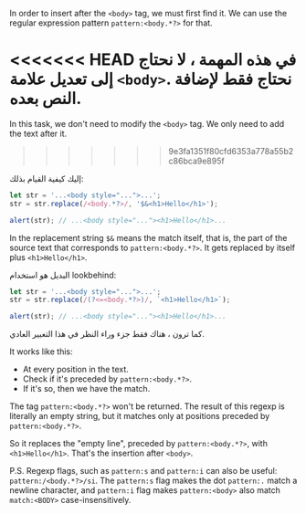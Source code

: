 In order to insert after the `<body>` tag, we must first find it. We can use the regular expression pattern `pattern:<body.*?>` for that.

<<<<<<< HEAD
في هذه المهمة ، لا نحتاج إلى تعديل علامة `<body>`. نحتاج فقط لإضافة النص بعده.
=======
In this task, we don't need to modify the `<body>` tag. We only need to add the text after it.
>>>>>>> 9e3fa1351f80cfd6353a778a55b2c86bca9e895f

إليك كيفية القيام بذلك:

```js run
let str = '...<body style="...">...';
str = str.replace(/<body.*?>/, '$&<h1>Hello</h1>');

alert(str); // ...<body style="..."><h1>Hello</h1>...
```

In the replacement string `$&` means the match itself, that is, the part of the source text that corresponds to `pattern:<body.*?>`. It gets replaced by itself plus `<h1>Hello</h1>`.

البديل هو استخدام lookbehind:

```js run
let str = '...<body style="...">...';
str = str.replace(/(?<=<body.*?>)/, `<h1>Hello</h1>`);

alert(str); // ...<body style="..."><h1>Hello</h1>...
```

كما ترون ، هناك فقط جزء وراء النظر في هذا التعبير العادي.

It works like this:

- At every position in the text.
- Check if it's preceded by `pattern:<body.*?>`.
- If it's so, then we have the match.

The tag `pattern:<body.*?>` won't be returned. The result of this regexp is literally an empty string, but it matches only at positions preceded by `pattern:<body.*?>`.

So it replaces the "empty line", preceded by `pattern:<body.*?>`, with `<h1>Hello</h1>`. That's the insertion after `<body>`.

P.S. Regexp flags, such as `pattern:s` and `pattern:i` can also be useful: `pattern:/<body.*?>/si`. The `pattern:s` flag makes the dot `pattern:.` match a newline character, and `pattern:i` flag makes `pattern:<body>` also match `match:<BODY>` case-insensitively.
